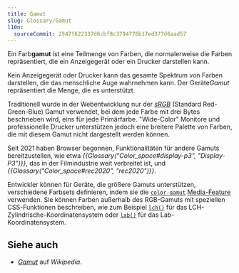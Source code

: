 ```yaml
---
title: Gamut
slug: Glossary/Gamut
l10n:
  sourceCommit: 2547f622337d6cbf8c3794776b17ed377d6aad57
---
```


Ein Farb**gamut** ist eine Teilmenge von Farben, die normalerweise die Farben repräsentiert, die ein Anzeigegerät oder ein Drucker darstellen kann.

Kein Anzeigegerät oder Drucker kann das gesamte Spektrum von Farben darstellen, die das menschliche Auge wahrnehmen kann. Der Geräte*Gamut* repräsentiert die Menge, die es unterstützt.

Traditionell wurde in der Webentwicklung nur der _[sRGB](https://en.wikipedia.org/wiki/SRGB)_ (Standard Red-Green-Blue) Gamut verwendet, bei dem jede Farbe mit drei Bytes beschrieben wird, eins für jede Primärfarbe. "Wide-Color" Monitore und professionelle Drucker unterstützen jedoch eine breitere Palette von Farben, die mit diesem Gamut nicht dargestellt werden können.

Seit 2021 haben Browser begonnen, Funktionalitäten für andere Gamuts bereitzustellen, wie etwa _{{Glossary("Color_space#display-p3", "Display-P3")}}_, das in der Filmindustrie weit verbreitet ist, und _{{Glossary("Color_space#rec2020", "rec2020")}}_.

Entwickler können für Geräte, die größere Gamuts unterstützen, verschiedene Farbsets definieren, indem sie die [`color-gamut`](/de/docs/Web/CSS/@media/color-gamut) [Media-Feature](/de/docs/Web/CSS/CSS_media_queries/Using_media_queries) verwenden. Sie können Farben außerhalb des RGB-Gamuts mit speziellen CSS-Funktionen beschreiben, wie zum Beispiel [`lch()`](/de/docs/Web/CSS/color_value/lch) für das LCH-Zylindrische-Koordinatensystem oder [`lab()`](/de/docs/Web/CSS/color_value/lab) für das Lab-Koordinatensystem.

## Siehe auch

- [_Gamut_](https://en.wikipedia.org/wiki/Gamut) auf _Wikipedia_.
